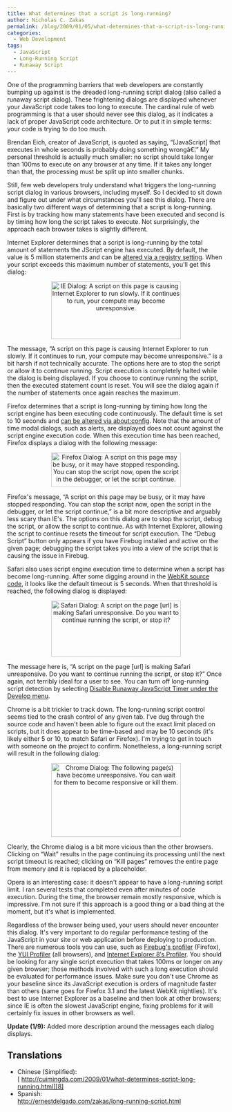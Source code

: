 ```yaml
---
title: What determines that a script is long-running?
author: Nicholas C. Zakas
permalink: /blog/2009/01/05/what-determines-that-a-script-is-long-running/
categories:
  - Web Development
tags:
  - JavaScript
  - Long-Running Script
  - Runaway Script
---
```

One of the programming barriers that web developers are constantly bumping up against is the dreaded long-running script dialog (also called a runaway script dialog). These frightening dialogs are displayed whenever your JavaScript code takes too long to execute. The cardinal rule of web programming is that a user should never see this dialog, as it indicates a lack of proper JavaScript code architecture. Or to put it in simple terms: your code is trying to do too much.

Brendan Eich, creator of JavaScript, is quoted as saying, &#8220;[JavaScript] that executes in whole seconds is probably doing something wrongâ€¦&#8221; My personal threshold is actually much smaller: no script should take longer than 100ms to execute on any browser at any time. If it takes any longer than that, the processing must be split up into smaller chunks.

Still, few web developers truly understand what triggers the long-running script dialog in various browsers, including myself. So I decided to sit down and figure out under what circumstances you'll see this dialog. There are basically two different ways of determining that a script is long-running. First is by tracking how many statements have been executed and second is by timing how long the script takes to execute. Not surprisingly, the approach each browser takes is slightly different.

Internet Explorer determines that a script is long-running by the total amount of statements the JScript engine has executed. By default, the value is 5 million statements and can be [altered via a registry setting][1]. When your script exceeds this maximum number of statements, you'll get this dialog:

<p style="text-align: center;">
  <a href="/images/wp-content/uploads/2009/01/ie_dialog.png"><img title="IE Long-Running Script Dialog" src="https://humanwhocodes.com/blog/wp-content/uploads/2009/01/ie_dialog-300x133.png" border="0" alt="IE Dialog: A script on this page is causing Internet Explorer to run slowly. If it continues to run, your compute may become unresponsive." width="300" height="133" /></a>
</p>

The message, &#8220;A script on this page is causing Internet Explorer to run slowly. If it continues to run, your compute may become unresponsive.&#8221; is a bit harsh if not technically accurate. The options here are to stop the script or allow it to continue running. Script execution is completely halted while the dialog is being displayed. If you choose to continue running the script, then the executed statement count is reset. You will see the dialog again if the number of statements once again reaches the maximum.

Firefox determines that a script is long-running by timing how long the script engine has been executing code continuously. The default time is set to 10 seconds and [can be altered via about:config][2]. Note that the amount of time modal dialogs, such as alerts, are displayed does not count against the script engine execution code. When this execution time has been reached, Firefox displays a dialog with the following message:

<p style="text-align: center;">
  <a href="/images/wp-content/uploads/2009/01/firefox_dialog.png"><img title="Firefox Long-Running Script Dialog" src="https://humanwhocodes.com/blog/wp-content/uploads/2009/01/firefox_dialog-300x80.png" border="0" alt="Firefox Dialog: A script on this page may be busy, or it may have stopped responding. You can stop the script now, open the script in the debugger, or let the script continue." width="300" height="80" /></a>
</p>

Firefox's message, &#8220;A script on this page may be busy, or it may have stopped responding. You can stop the script now, open the script in the debugger, or let the script continue,&#8221; is a bit more descriptive and arguably less scary than IE's. The options on this dialog are to stop the script, debug the script, or allow the script to continue. As with Internet Explorer, allowing the script to continue resets the timeout for script execution. The &#8220;Debug Script&#8221; button only appears if you have Firebug installed and active on the given page; debugging the script takes you into a view of the script that is causing the issue in Firebug.

Safari also uses script engine execution time to determine when a script has become long-running. After some digging around in the [WebKit source code][3], it looks like the default timeout is 5 seconds. When that threshold is reached, the following dialog is displayed:

<p style="text-align: center;">
  <a href="/images/wp-content/uploads/2009/01/safari_dialog.png"><img title="Safari Long-Running Script Dialog" src="https://humanwhocodes.com/blog/wp-content/uploads/2009/01/safari_dialog-300x130.png" border="0" alt="Safari Dialog: A script on the page [url] is making Safari unresponsive. Do you want to continue running the script, or stop it?" width="300" height="130" align="middle" /></a>
</p>

The message here is, &#8220;A script on the page [url] is making Safari unresponsive. Do you want to continue running the script, or stop it?&#8221; Once again, not terribly ideal for a user to see. You can turn off long-running script detection by selecting [Disable Runaway JavaScript Timer under the Develop menu][4].

Chrome is a bit trickier to track down. The long-running script control seems tied to the crash control of any given tab. I've dug through the source code and haven't been able to figure out the exact limit placed on scripts, but it does appear to be time-based and may be 10 seconds (it's likely either 5 or 10, to match Safari or Firefox). I'm trying to get in touch with someone on the project to confirm. Nonetheless, a long-running script will result in the following dialog:

<p style="text-align: center;">
  <a href="/images/wp-content/uploads/2009/01/chrome_dialog.png"><img title="Chrome Long-Running Script Dialog" src="https://humanwhocodes.com/blog/wp-content/uploads/2009/01/chrome_dialog-300x171.png" border="0" alt="Chrome Dialog: The following page(s) have become unresponsive. You can wait for them to become responsive or kill them." width="300" height="171" /></a>
</p>

Clearly, the Chrome dialog is a bit more vicious than the other browsers. Clicking on &#8220;Wait&#8221; results in the page continuing its processing until the next script timeout is reached; clicking on &#8220;Kill pages&#8221; removes the entire page from memory and it is replaced by a placeholder.

Opera is an interesting case: it doesn't appear to have a long-running script limit. I ran several tests that completed even after minutes of code execution. During the time, the browser remain mostly responsive, which is impressive. I'm not sure if this approach is a good thing or a bad thing at the moment, but it's what is implemented.

Regardless of the browser being used, your users should never encounter this dialog. It's very important to do regular performance testing of the JavaScript in your site or web application before deploying to production. There are numerous tools you can use, such as [Firebug's profiler][5] (Firefox), the [YUI Profiler][6] (all browsers), and [Internet Explorer 8&#8242;s Profiler][7]. You should be looking for any single script execution that takes 100ms or longer on any given browser; those methods involved with such a long execution should be evaluated for performance issues. Make sure you don't use Chrome as your baseline since its JavaScript execution is orders of magnitude faster than others (same goes for Firefox 3.1 and the latest WebKit nightlies). It's best to use Internet Explorer as a baseline and then look at other browsers; since IE is often the slowest JavaScript engine, fixing problems for it will certainly fix issues in other browsers as well.

**Update (1/9):** Added more description around the messages each dialog displays.

## Translations

  * Chinese (Simplified):  
    [ http://cuimingda.com/2009/01/what-determines-script-long-running.html][8]
  * Spanish:  
    <http://ernestdelgado.com/zakas/long-running-script.html>

 [1]: http://support.microsoft.com/kb/175500
 [2]: http://kb.mozillazine.org/Dom.max_script_run_time
 [3]: http://trac.webkit.org/changeset/14904#file4
 [4]: http://developer.apple.com/DOCUMENTATION/AppleApplications/Conceptual/Safari_Developer_Guide/2SafariDeveloperTools/chapter_2_section_3.html#//apple_ref/doc/uid/TP40007874-CH3-DontLinkElementID_15
 [5]: http://getfirebug.com/js.html
 [6]: http://developer.yahoo.com/yui/profiler/
 [7]: http://msdn.microsoft.com/en-us/library/cc848895(VS.85).aspx
 [8]: http://cuimingda.com/2009/01/what-determines-script-long-running.html
